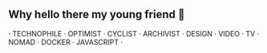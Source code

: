 ## Why hello there my young friend 👋

· TECHNOPHILE · OPTIMIST · CYCLIST · ARCHIVIST · DESIGN · VIDEO · TV · NOMAD · DOCKER · JAVASCRIPT ·
